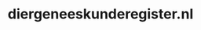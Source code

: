 ---
layout: post
title:  "diergeneeskunderegister.nl"
internal_url:  "/data/diergeneeskunderegister.nl.html"
categories: dutchgov
---
